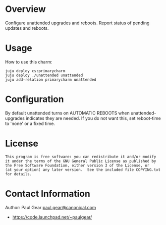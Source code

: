 # Overview

Configure unattended upgrades and reboots.  Report status of pending updates and reboots.

# Usage

How to use this charm:

    juju deploy cs:primarycharm
    juju deploy ./unattended unattended
    juju add-relation primarycharm unattended

# Configuration

By default unattended turns on AUTOMATIC REBOOTS when unattended-upgrades indicates they are needed.  If you do not want this, set reboot-time to 'none' or a fixed time.

# License

    This program is free software: you can redistribute it and/or modify
    it under the terms of the GNU General Public License as published by
    the Free Software Foundation, either version 3 of the License, or
    (at your option) any later version.  See the included file COPYING.txt
    for details.

# Contact Information

Author: Paul Gear <paul.gear@canonical.com>

- https://code.launchpad.net/~paulgear/
